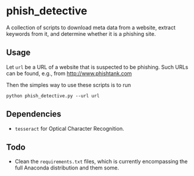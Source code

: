 # phish_detective
A collection of scripts to download meta data from a website, extract keywords from it, and determine whether it is a phishing site.

## Usage

Let `url` be a URL of a website that is suspected to be phishing. Such URLs can be found, e.g., from http://www.phishtank.com

Then the simples way to use these scripts is to run

```
python phish_detective.py --url url
```


## Dependencies

* `tesseract` for Optical Character Recognition.


## Todo

* Clean the `requirements.txt` files, which is currently encompassing the full Anaconda distribution and them some.

